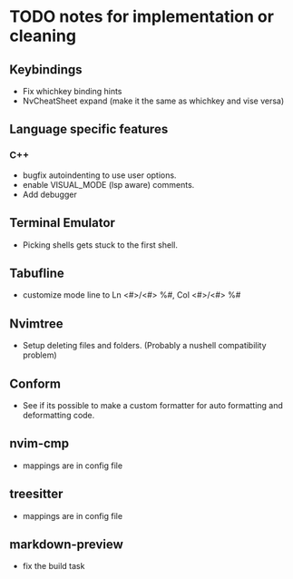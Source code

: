 # TODO notes for implementation or cleaning

## Keybindings
- Fix whichkey binding hints 
- NvCheatSheet expand (make it the same as whichkey and vise versa)

## Language specific features
### C++
- bugfix autoindenting to use user options.
- enable VISUAL_MODE (lsp aware) comments.
- Add debugger

## Terminal Emulator
- Picking shells gets stuck to the first shell. 

## Tabufline
- customize mode line to Ln <#>/<#> %#, Col <#>/<#> %#

## Nvimtree 
- Setup deleting files and folders. (Probably a nushell compatibility problem)

## Conform
- See if its possible to make a custom formatter for auto formatting and deformatting code.

## nvim-cmp
- mappings are in config file

## treesitter
- mappings are in config file

## markdown-preview 
- fix the build task
